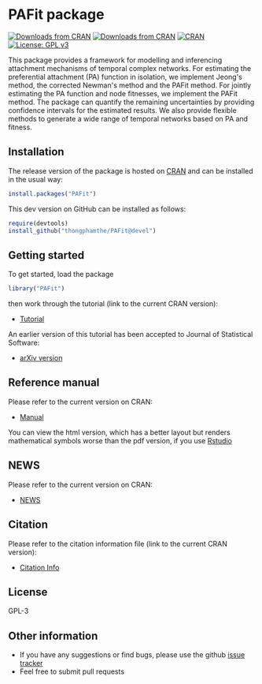 # PAFit package
<!--[![codecov](https://codecov.io/gh/thongphamthe/PAFit/branch/master/graph/badge.svg)](https://codecov.io/gh/thongphamthe/PAFit)-->
[![Downloads from CRAN](https://cranlogs.r-pkg.org/badges/PAFit?color=brightgreen)](https://CRAN.R-project.org/package=PAFit)
[![Downloads from CRAN](https://cranlogs.r-pkg.org/badges/grand-total/PAFit?color=brightgreen)](https://CRAN.R-project.org/package=PAFit)
[![CRAN](https://www.r-pkg.org/badges/version/PAFit)](https://cran.rstudio.com/package=PAFit)
[![License: GPL v3](https://img.shields.io/badge/License-GPL%20v3-brightgreen.svg)](https://www.gnu.org/licenses/gpl-3.0)


This package provides a framework for modelling and inferencing attachment mechanisms of temporal complex networks. For estimating the preferential attachment (PA) function in isolation, we implement Jeong's method, the corrected Newman's method and the PAFit method. For jointly estimating the PA function and node fitnesses, we implement the PAFit method. The package can quantify the remaining uncertainties by providing confidence intervals for the estimated results. We also provide flexible methods to generate a wide range of temporal networks based on PA and fitness.   

Installation
------------

The release version of the package is hosted on [CRAN](https://CRAN.R-project.org/package=PAFit) and can be installed in the usual way:
```r
install.packages("PAFit")
```

This dev version on GitHub can be installed as follows:
```r
require(devtools)
install_github("thongphamthe/PAFit@devel")
```

Getting started
---------------

To get started, load the package
```r
library("PAFit")
```
then work through the tutorial (link to the current CRAN version):

 * [Tutorial](https://CRAN.R-project.org/package=PAFit/vignettes/Tutorial.pdf)
 
An earlier version of this tutorial has been accepted to Journal of Statistical Software:
  * [arXiv version](https://arxiv.org/abs/1704.06017)
  
Reference manual
---------------

Please refer to the current version on CRAN:

 * [Manual](https://CRAN.R-project.org/package=PAFit/PAFit.pdf) 

You can view the html version, which has a better layout but renders mathematical symbols worse than the pdf version, if you use [Rstudio](https://www.rstudio.com/) 

NEWS
---------------

Please refer to the current version on CRAN:

 * [NEWS](https://CRAN.R-project.org/package=PAFit/news.html)

Citation
---------------

Please refer to the citation information file (link to the current CRAN version): 

 * [Citation Info](https://CRAN.R-project.org/package=PAFit/citation.html)
 
License
-----------------
GPL-3

Other information
-----------------

 * If you have any suggestions or find bugs, please use the github [issue tracker](https://github.com/thongphamthe/PAFit/issues)
 * Feel free to submit pull requests
